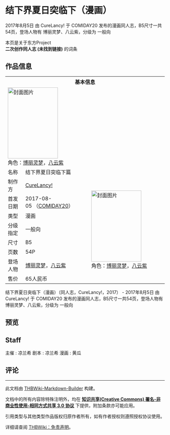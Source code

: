 # 结下界夏日突临下（漫画）

<!-- source html: G:\repos\THBWiki-Markdown-Builder\THBWikiMarkdown\Temp\main\f\fe\ns0%3A%E7%BB%93%E4%B8%8B%E7%95%8C%E5%A4%8F%E6%97%A5%E7%AA%81%E4%B8%B4%E4%B8%8B%EF%BC%88%E6%BC%AB%E7%94%BB%EF%BC%89.html -->

2017年8月5日 由 CureLancy! 于 COMIDAY20 发布的漫画同人志，B5尺寸一共54页，登场人物有 博丽灵梦、八云紫，分级为 一般向

本页是关于东方Project  
 **二次创作同人志 (未找到链接)** 的词条

## 作品信息

<table><tbody><tr><th colspan="3">基本信息</th></tr><tr><td class="cover-artwork-mobile" colspan="2"><a href="./文件-结下界夏日突临下（漫画）封面.png.md" class="image" title="封面图片"><img alt="封面图片" src="https://upload.thwiki.cc/thumb/7/73/%E7%BB%93%E4%B8%8B%E7%95%8C%E5%A4%8F%E6%97%A5%E7%AA%81%E4%B8%B4%E4%B8%8B%EF%BC%88%E6%BC%AB%E7%94%BB%EF%BC%89%E5%B0%81%E9%9D%A2.png/158px-%E7%BB%93%E4%B8%8B%E7%95%8C%E5%A4%8F%E6%97%A5%E7%AA%81%E4%B8%B4%E4%B8%8B%EF%BC%88%E6%BC%AB%E7%94%BB%EF%BC%89%E5%B0%81%E9%9D%A2.png" decoding="async" loading="lazy" width="158" height="224" srcset="https://upload.thwiki.cc/thumb/7/73/%E7%BB%93%E4%B8%8B%E7%95%8C%E5%A4%8F%E6%97%A5%E7%AA%81%E4%B8%B4%E4%B8%8B%EF%BC%88%E6%BC%AB%E7%94%BB%EF%BC%89%E5%B0%81%E9%9D%A2.png/237px-%E7%BB%93%E4%B8%8B%E7%95%8C%E5%A4%8F%E6%97%A5%E7%AA%81%E4%B8%B4%E4%B8%8B%EF%BC%88%E6%BC%AB%E7%94%BB%EF%BC%89%E5%B0%81%E9%9D%A2.png 1.5x, https://upload.thwiki.cc/thumb/7/73/%E7%BB%93%E4%B8%8B%E7%95%8C%E5%A4%8F%E6%97%A5%E7%AA%81%E4%B8%B4%E4%B8%8B%EF%BC%88%E6%BC%AB%E7%94%BB%EF%BC%89%E5%B0%81%E9%9D%A2.png/316px-%E7%BB%93%E4%B8%8B%E7%95%8C%E5%A4%8F%E6%97%A5%E7%AA%81%E4%B8%B4%E4%B8%8B%EF%BC%88%E6%BC%AB%E7%94%BB%EF%BC%89%E5%B0%81%E9%9D%A2.png 2x" data-file-width="1748" data-file-height="2480"></a><div class="cover-char">角色：<a href="./博丽灵梦.md" title="博丽灵梦">博丽灵梦</a>，<a href="./八云紫.md" title="八云紫">八云紫</a></div></td>
</tr><tr><td class="label">名称</td><td colspan="2"> 结下界夏日突临下篇 </td></tr><tr><td class="label">制作方</td><td><a href="./CureLancy!.md" title="CureLancy!">CureLancy!</a></td><td class="cover-artwork" rowspan="8" style="min-width:224px;"><a href="./文件-结下界夏日突临下（漫画）封面.png.md" class="image" title="封面图片"><img alt="封面图片" src="https://upload.thwiki.cc/thumb/7/73/%E7%BB%93%E4%B8%8B%E7%95%8C%E5%A4%8F%E6%97%A5%E7%AA%81%E4%B8%B4%E4%B8%8B%EF%BC%88%E6%BC%AB%E7%94%BB%EF%BC%89%E5%B0%81%E9%9D%A2.png/158px-%E7%BB%93%E4%B8%8B%E7%95%8C%E5%A4%8F%E6%97%A5%E7%AA%81%E4%B8%B4%E4%B8%8B%EF%BC%88%E6%BC%AB%E7%94%BB%EF%BC%89%E5%B0%81%E9%9D%A2.png" decoding="async" loading="lazy" width="158" height="224" srcset="https://upload.thwiki.cc/thumb/7/73/%E7%BB%93%E4%B8%8B%E7%95%8C%E5%A4%8F%E6%97%A5%E7%AA%81%E4%B8%B4%E4%B8%8B%EF%BC%88%E6%BC%AB%E7%94%BB%EF%BC%89%E5%B0%81%E9%9D%A2.png/237px-%E7%BB%93%E4%B8%8B%E7%95%8C%E5%A4%8F%E6%97%A5%E7%AA%81%E4%B8%B4%E4%B8%8B%EF%BC%88%E6%BC%AB%E7%94%BB%EF%BC%89%E5%B0%81%E9%9D%A2.png 1.5x, https://upload.thwiki.cc/thumb/7/73/%E7%BB%93%E4%B8%8B%E7%95%8C%E5%A4%8F%E6%97%A5%E7%AA%81%E4%B8%B4%E4%B8%8B%EF%BC%88%E6%BC%AB%E7%94%BB%EF%BC%89%E5%B0%81%E9%9D%A2.png/316px-%E7%BB%93%E4%B8%8B%E7%95%8C%E5%A4%8F%E6%97%A5%E7%AA%81%E4%B8%B4%E4%B8%8B%EF%BC%88%E6%BC%AB%E7%94%BB%EF%BC%89%E5%B0%81%E9%9D%A2.png 2x" data-file-width="1748" data-file-height="2480"></a><div class="cover-char">角色：<a href="./博丽灵梦.md" title="博丽灵梦">博丽灵梦</a>，<a href="./八云紫.md" title="八云紫">八云紫</a></div></td>
</tr><tr><td class="label">首发日期</td><td>2017-08-05&#160;（<a href="/展会作品列表?e=COMIDAY%2320">COMIDAY20</a>）</td></tr><tr><td class="label">类型</td><td>漫画</td></tr><tr><td class="label">分级指定</td><td>一般向</td></tr><tr><td class="label">尺寸</td><td>B5</td></tr><tr><td class="label">页数</td><td>54P</td></tr><tr><td class="label">登场人物</td><td><a href="./博丽灵梦.md" title="博丽灵梦">博丽灵梦</a>，<a href="./八云紫.md" title="八云紫">八云紫</a></td></tr><tr><td class="label">售价</td><td>65人民币</td></tr></tbody></table>

结下界夏日突临下（漫画）（同人志，CureLancy!，2017） - 2017年8月5日 由 CureLancy! 于 COMIDAY20 发布的漫画同人志，B5尺寸一共54页，登场人物有 博丽灵梦、八云紫，分级为 一般向

## 预览

## Staff
主催
: 凉兰希
剧本
: 凉兰希
漫画
: 黄瓜


## 评论




---

此文档由 [THBWiki-Markdown-Builder](https://github.com/Delsin-Yu/THBWiki-Markdown-Builder) 构建。

文档中的所有内容除特殊注明外，均在 [**知识共享(Creative Commons) 署名-非商业性使用-相同方式共享 3.0 协议**](https://creativecommons.org/licenses/by-sa/3.0/deed.zh-hans) 下提供，附加条款亦可能应用。

引用类型与其他类型作品版权归原作者所有，如有作者授权则遵照授权协议使用。

详细请查阅 [THBWiki：免责声明](https://thbwiki.cc/THBWiki:%E5%85%8D%E8%B4%A3%E5%A3%B0%E6%98%8E)。

